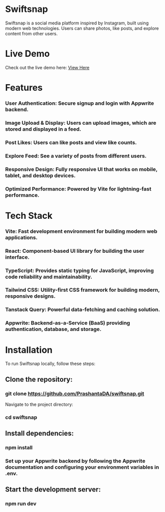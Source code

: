 # Swiftsnap
Swiftsnap is a social media platform inspired by Instagram, built using modern web technologies. Users can share photos, like posts, and explore content from other users.

# Live Demo
Check out the live demo here: [View Here ](https://swiftsnap.netlify.app/)

# Features
### User Authentication: Secure signup and login with Appwrite backend.
### Image Upload & Display: Users can upload images, which are stored and displayed in a feed.
### Post Likes: Users can like posts and view like counts.
### Explore Feed: See a variety of posts from different users.
### Responsive Design: Fully responsive UI that works on mobile, tablet, and desktop devices.
### Optimized Performance: Powered by Vite for lightning-fast performance.

# Tech Stack
### Vite: Fast development environment for building modern web applications.
### React: Component-based UI library for building the user interface.
### TypeScript: Provides static typing for JavaScript, improving code reliability and maintainability.
### Tailwind CSS: Utility-first CSS framework for building modern, responsive designs.
### Tanstack Query: Powerful data-fetching and caching solution.
### Appwrite: Backend-as-a-Service (BaaS) providing authentication, database, and storage.


# Installation
To run Swiftsnap locally, follow these steps:

## Clone the repository:

### git clone https://github.com/PrashantaDA/swiftsnap.git

Navigate to the project directory:

### cd swiftsnap

## Install dependencies:
### npm install
### Set up your Appwrite backend by following the Appwrite documentation and configuring your environment variables in .env.

## Start the development server:
### npm run dev
